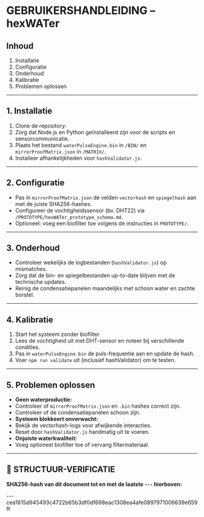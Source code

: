 # GEBRUIKERSHANDLEIDING – hexWATer

## Inhoud
1. Installatie  
2. Configuratie  
3. Onderhoud  
4. Kalibratie  
5. Problemen oplossen  

---

## 1. Installatie
1. Clone de repository:  
2. Zorg dat Node.js en Python geïnstalleerd zijn voor de scripts en sensorcommunicatie.  
3. Plaats het bestand `waterPulseEngine.bin` in `/BIN/` en `mirrorProofMatrix.json` in `/MATRIX/`.  
4. Installeer afhankelijkheden voor `hashValidator.js`:

---

## 2. Configuratie
- Pas in `mirrorProofMatrix.json` de velden `vectorhash` en `spiegelhash` aan met de juiste SHA256-hashes.  
- Configureer de vochtigheidssensor (bv. DHT22) via `/PROTOTYPE/hexWATer_prototype_schema.md`.  
- Optioneel: voeg een biofilter toe volgens de instructies in `PROTOTYPE/`.

---

## 3. Onderhoud
- Controleer wekelijks de logbestanden (`hashValidator.js`) op mismatches.  
- Zorg dat de bin- en spiegelbestanden up-to-date blijven met de technische updates.  
- Reinig de condensatiepanelen maandelijks met schoon water en zachte borstel.

---

## 4. Kalibratie
1. Start het systeem zonder biofilter.  
2. Lees de vochtigheid uit met DHT-sensor en noteer bij verschillende condities.  
3. Pas in `waterPulseEngine.bin` de puls-frequentie aan en update de hash.  
4. Voer `npm run validate` uit (inclusief hashValidator) om te testen.

---

## 5. Problemen oplossen
- **Geen waterproductie:**  
- Controleer of `mirrorProofMatrix.json` en `.bin` hashes correct zijn.  
- Controleer of de condensatiepanelen schoon zijn.
- **Systeem blokkeert onverwacht:**  
- Bekijk de vectorhash-logs voor afwijkende interacties.  
- Reset door `hashValidator.js` handmatig uit te voeren.
- **Onjuiste waterkwaliteit:**  
- Voeg optioneel biofilter toe of vervang filtermateriaal.

---

## 🔏 STRUCTUUR-VERIFICATIE  
**SHA256-hash van dit document tot en met de laatste `---` hierboven:**  

---cea1615d945493c4722b65b3df0df698eac1308ea4afe0897971006639e659ff
